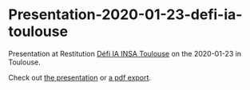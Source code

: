 # Presentation-2020-01-23-defi-ia-toulouse
Presentation at Restitution [Défi IA INSA Toulouse](https://defi-ia.insa-toulouse.fr/) on the 2020-01-23 in Toulouse.

Check out [the presentation](https://twitwi.github.io/Presentation-2020-01-23-defi-ia-toulouse) or [a pdf export](https://twitwi.github.io/Presentation-2020-01-23-defi-ia-toulouse/Presentation-2020-01-23-defi-ia-toulouse.pdf).

